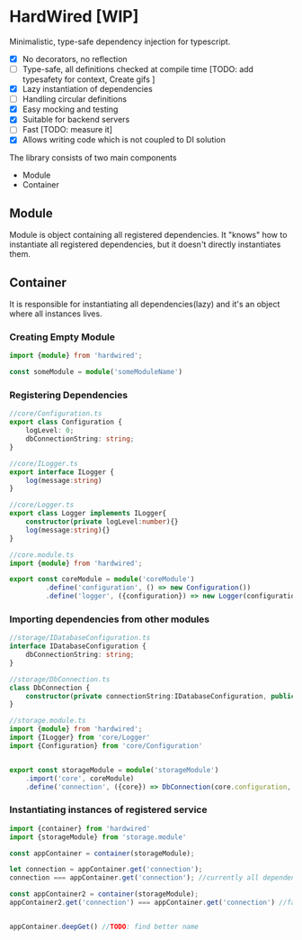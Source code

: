 # HardWired [WIP]


Minimalistic, type-safe dependency injection for typescript.

- [x] No decorators, no reflection
- [ ] Type-safe, all definitions checked at compile time [TODO: add typesafety for context, Create gifs ] 
- [x] Lazy instantiation of dependencies
- [ ] Handling circular definitions
- [x] Easy mocking and testing
- [x] Suitable for backend servers 
- [ ] Fast [TODO: measure it]
- [x] Allows writing code which is not coupled to DI solution
 
The library consists of two main components
- Module
- Container

## Module
Module is object containing all registered dependencies. It "knows" how to instantiate all registered dependencies, but it doesn't directly instantiates them.

## Container
It is responsible for instantiating all dependencies(lazy) and it's an object where all instances lives. 

### Creating Empty Module
```typescript
import {module} from 'hardwired';

const someModule = module('someModuleName')
```


### Registering Dependencies

```typescript
//core/Configuration.ts
export class Configuration {
    logLevel: 0;
    dbConnectionString: string;
}

//core/ILogger.ts
export interface ILogger {
    log(message:string)
}

//core/Logger.ts
export class Logger implements ILogger{
    constructor(private logLevel:number){}
    log(message:string){}
}

//core.module.ts
import {module} from 'hardwired';

export const coreModule = module('coreModule')
         .define('configuration', () => new Configuration())
         .define('logger', ({configuration}) => new Logger(configuration.logLevel))
```

### Importing dependencies from other modules

```typescript
//storage/IDatabaseConfiguration.ts
interface IDatabaseConfiguration {
    dbConnectionString: string;
}

//storage/DbConnection.ts
class DbConnection {
    constructor(private connectionString:IDatabaseConfiguration, public logger:ILogger){}
}

//storage.module.ts
import {module} from 'hardwired';
import {ILogger} from 'core/Logger'
import {Configuration} from 'core/Configuration'


export const storageModule = module('storageModule')
    .import('core', coreModule)
    .define('connection', ({core}) => DbConnection(core.configuration, core.logger)) 
```

### Instantiating instances of registered service

```typescript
import {container} from 'hardwired'
import {storageModule} from 'storage.module'

const appContainer = container(storageModule);

let connection = appContainer.get('connection');
connection === appContainer.get('connection'); //currently all dependencies all singletons (in scope of single container instance)

const appContainer2 = container(storageModule);
appContainer2.get('connection') === appContainer.get('connection') //false


appContainer.deepGet() //TODO: find better name

```

 